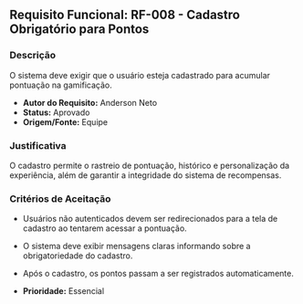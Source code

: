 ## Requisito Funcional: RF-008 - Cadastro Obrigatório para Pontos

### Descrição

O sistema deve exigir que o usuário esteja cadastrado para acumular pontuação na gamificação.

- **Autor do Requisito:** Anderson Neto
- **Status:** Aprovado
- **Origem/Fonte:** Equipe

### Justificativa

O cadastro permite o rastreio de pontuação, histórico e personalização da experiência, além de garantir a integridade do sistema de recompensas.

### Critérios de Aceitação

- Usuários não autenticados devem ser redirecionados para a tela de cadastro ao tentarem acessar a pontuação.
- O sistema deve exibir mensagens claras informando sobre a obrigatoriedade do cadastro.
- Após o cadastro, os pontos passam a ser registrados automaticamente.

- **Prioridade:** Essencial
